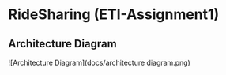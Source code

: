 # RideSharing (ETI-Assignment1)

## Architecture Diagram

![Architecture Diagram](docs/architecture diagram.png)
